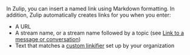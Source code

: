 In Zulip, you can insert a named link using Markdown formatting. In addition, Zulip
automatically creates links for you when you enter:

- A URL
- A stream name, or a stream name followed by a topic (see [Link to a message or conversation](/help/link-to-a-message-or-conversation))
- Text that matches a [custom linkifier](/help/add-a-custom-linkifier) set up by your organization
